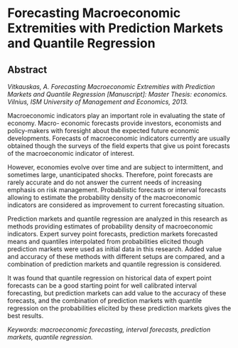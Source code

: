 # Forecasting Macroeconomic Extremities with Prediction Markets and Quantile Regression

## Abstract

_Vitkauskas, A. Forecasting Macroeconomic Extremities with Prediction Markets and Quantile Regression [Manuscript]: Master Thesis: economics. Vilnius, ISM University of Management and Economics, 2013._

Macroeconomic indicators play an important role in evaluating the state of economy. Macro- economic forecasts provide investors, economists and policy-makers with foresight about the expected future economic developments. Forecasts of macroeconomic indicators currently are usually obtained though the surveys of the field experts that give us point forecasts of the macroeconomic indicator of interest. 

However, economies evolve over time and are subject to intermittent, and sometimes large, unanticipated shocks. Therefore, point forecasts are rarely accurate and do not answer the current needs of increasing emphasis on risk management. Probabilistic forecasts or interval forecasts allowing to estimate the probability density of the macroeconomic indicators are considered as improvement to current forecasting situation. 

Prediction markets and quantile regression are analyzed in this research as methods providing estimates of probability density of macroeconomic indicators. Expert survey point forecasts, prediction markets forecasted means and quantiles interpolated from probabilities elicited though prediction markets were used as initial data in this research. Added value and accuracy of these methods with different setups are compared, and a combination of prediction markets and quantile regression is considered. 

It was found that quantile regression on historical data of expert point forecasts can be a good starting point for well calibrated interval forecasting, but prediction markets can add value to the accuracy of these forecasts, and the combination of prediction markets with quantile regression on the probabilities elicited by these prediction markets gives the best results.

_Keywords: macroeconomic forecasting, interval forecasts, prediction markets, quantile regression._
